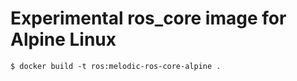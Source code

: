 # Experimental ros_core image for Alpine Linux

```
$ docker build -t ros:melodic-ros-core-alpine .
```
